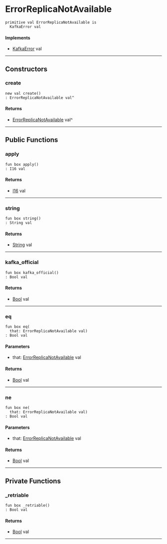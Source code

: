 # ErrorReplicaNotAvailable

```pony
primitive val ErrorReplicaNotAvailable is
  KafkaError val
```

#### Implements

* [KafkaError](pony-kafka-KafkaError) val

---

## Constructors

### create

```pony
new val create()
: ErrorReplicaNotAvailable val^
```

#### Returns

* [ErrorReplicaNotAvailable](pony-kafka-ErrorReplicaNotAvailable) val^

---

## Public Functions

### apply

```pony
fun box apply()
: I16 val
```

#### Returns

* [I16](builtin-I16) val

---

### string

```pony
fun box string()
: String val
```

#### Returns

* [String](builtin-String) val

---

### kafka_official

```pony
fun box kafka_official()
: Bool val
```

#### Returns

* [Bool](builtin-Bool) val

---

### eq

```pony
fun box eq(
  that: ErrorReplicaNotAvailable val)
: Bool val
```
#### Parameters

*   that: [ErrorReplicaNotAvailable](pony-kafka-ErrorReplicaNotAvailable) val

#### Returns

* [Bool](builtin-Bool) val

---

### ne

```pony
fun box ne(
  that: ErrorReplicaNotAvailable val)
: Bool val
```
#### Parameters

*   that: [ErrorReplicaNotAvailable](pony-kafka-ErrorReplicaNotAvailable) val

#### Returns

* [Bool](builtin-Bool) val

---

## Private Functions

### _retriable

```pony
fun box _retriable()
: Bool val
```

#### Returns

* [Bool](builtin-Bool) val

---

